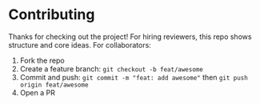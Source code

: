 # Contributing

Thanks for checking out the project! For hiring reviewers, this repo shows structure and core ideas.
For collaborators:
1. Fork the repo
2. Create a feature branch: `git checkout -b feat/awesome`
3. Commit and push: `git commit -m "feat: add awesome"` then `git push origin feat/awesome`
4. Open a PR

